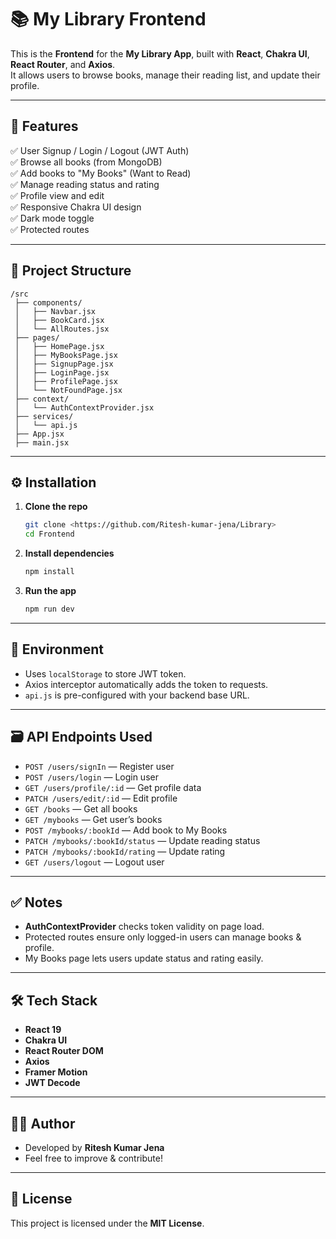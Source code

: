 
# 📚 My Library Frontend

This is the **Frontend** for the **My Library App**, built with **React**, **Chakra UI**, **React Router**, and **Axios**.  
It allows users to browse books, manage their reading list, and update their profile.

---

## 🚀 Features

✅ User Signup / Login / Logout (JWT Auth)  
✅ Browse all books (from MongoDB)  
✅ Add books to "My Books" (Want to Read)  
✅ Manage reading status and rating  
✅ Profile view and edit  
✅ Responsive Chakra UI design  
✅ Dark mode toggle  
✅ Protected routes

---

## 📂 Project Structure

```
/src
 ├── components/
 │   ├── Navbar.jsx
 │   ├── BookCard.jsx
 │   └── AllRoutes.jsx
 ├── pages/
 │   ├── HomePage.jsx
 │   ├── MyBooksPage.jsx
 │   ├── SignupPage.jsx
 │   ├── LoginPage.jsx
 │   ├── ProfilePage.jsx
 │   └── NotFoundPage.jsx
 ├── context/
 │   └── AuthContextProvider.jsx
 ├── services/
 │   └── api.js
 ├── App.jsx
 ├── main.jsx
```

---

## ⚙️ Installation

1. **Clone the repo**
   ```bash
   git clone <https://github.com/Ritesh-kumar-jena/Library>
   cd Frontend
   ```

2. **Install dependencies**
   ```bash
   npm install
   ```

3. **Run the app**
   ```bash
   npm run dev
   ```


---

## 🔑 Environment

- Uses `localStorage` to store JWT token.
- Axios interceptor automatically adds the token to requests.
- `api.js` is pre-configured with your backend base URL.

---

## 🗃️ API Endpoints Used

- `POST /users/signIn` — Register user
- `POST /users/login` — Login user
- `GET /users/profile/:id` — Get profile data
- `PATCH /users/edit/:id` — Edit profile
- `GET /books` — Get all books
- `GET /mybooks` — Get user’s books
- `POST /mybooks/:bookId` — Add book to My Books
- `PATCH /mybooks/:bookId/status` — Update reading status
- `PATCH /mybooks/:bookId/rating` — Update rating
- `GET /users/logout` — Logout user

---

## ✅ Notes

- **AuthContextProvider** checks token validity on page load.
- Protected routes ensure only logged-in users can manage books & profile.
- My Books page lets users update status and rating easily.

---

## 🛠️ Tech Stack

- **React 19**
- **Chakra UI**
- **React Router DOM**
- **Axios**
- **Framer Motion**
- **JWT Decode**

---

## 🧑‍💻 Author

- Developed by **Ritesh Kumar Jena**
- Feel free to improve & contribute!

---

## 📄 License

This project is licensed under the **MIT License**.
